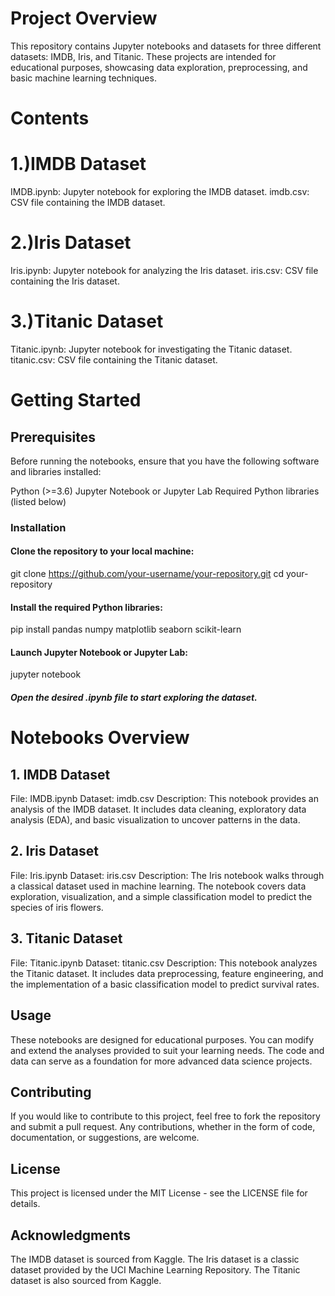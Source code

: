 # Project Overview
This repository contains Jupyter notebooks and datasets for three different datasets: IMDB, Iris, and Titanic. These projects are intended for educational purposes, showcasing data exploration, preprocessing, and basic machine learning techniques.

# Contents

# 1.)IMDB Dataset
IMDB.ipynb: Jupyter notebook for exploring the IMDB dataset.
imdb.csv: CSV file containing the IMDB dataset.

# 2.)Iris Dataset
Iris.ipynb: Jupyter notebook for analyzing the Iris dataset.
iris.csv: CSV file containing the Iris dataset.

# 3.)Titanic Dataset
Titanic.ipynb: Jupyter notebook for investigating the Titanic dataset.
titanic.csv: CSV file containing the Titanic dataset.

# Getting Started

## Prerequisites
Before running the notebooks, ensure that you have the following software and libraries installed:

Python (>=3.6)
Jupyter Notebook or Jupyter Lab
Required Python libraries (listed below)

### Installation

#### Clone the repository to your local machine:

git clone https://github.com/your-username/your-repository.git
cd your-repository

#### Install the required Python libraries:

pip install pandas numpy matplotlib seaborn scikit-learn

#### Launch Jupyter Notebook or Jupyter Lab:

jupyter notebook

##### Open the desired .ipynb file to start exploring the dataset.

# Notebooks Overview

## 1. IMDB Dataset
File: IMDB.ipynb
Dataset: imdb.csv
Description: This notebook provides an analysis of the IMDB dataset. It includes data cleaning, exploratory data analysis (EDA), and basic visualization to uncover patterns in the data.

## 2. Iris Dataset
File: Iris.ipynb
Dataset: iris.csv
Description: The Iris notebook walks through a classical dataset used in machine learning. The notebook covers data exploration, visualization, and a simple classification model to predict the species of iris flowers.

## 3. Titanic Dataset
File: Titanic.ipynb
Dataset: titanic.csv
Description: This notebook analyzes the Titanic dataset. It includes data preprocessing, feature engineering, and the implementation of a basic classification model to predict survival rates.

## Usage
These notebooks are designed for educational purposes. You can modify and extend the analyses provided to suit your learning needs. The code and data can serve as a foundation for more advanced data science projects.

## Contributing
If you would like to contribute to this project, feel free to fork the repository and submit a pull request. Any contributions, whether in the form of code, documentation, or suggestions, are welcome.

## License
This project is licensed under the MIT License - see the LICENSE file for details.

## Acknowledgments
The IMDB dataset is sourced from Kaggle.
The Iris dataset is a classic dataset provided by the UCI Machine Learning Repository.
The Titanic dataset is also sourced from Kaggle.
